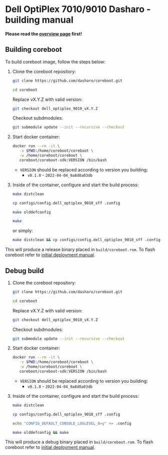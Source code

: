 # Dell OptiPlex 7010/9010 Dasharo - building manual

**Please read the [overview page](overview.md) first!**

## Building coreboot

To build coreboot image, follow the steps below:

1. Clone the coreboot repository:

    ```bash
    git clone https://github.com/dasharo/coreboot.git
    ```

    ```bash
    cd coreboot
    ```

    Replace vX.Y.Z with valid version:

    ```bash
    git checkout dell_optiplex_9010_vX.Y.Z
    ```

    Checkout subdmodules:

    ```bash
    git submodule update --init --recursive --checkout
    ```

2. Start docker container:

    ```bash
    docker run --rm -it \
       -v $PWD:/home/coreboot/coreboot \
       -w /home/coreboot/coreboot \
       coreboot/coreboot-sdk:VERSION /bin/bash
    ```

    * `VERSION` should be replaced according to version you building:
      - `v0.1.0` - `2022-04-04_9a8d0a03db`

3. Inside of the container, configure and start the build process:

    ```bash
    make distclean
    ```

    ```bash
    cp configs/config.dell_optiplex_9010_sff .config
    ```

    ```bash
    make olddefconfig
    ```

    ```bash
    make
    ```

    or simply:

    ```bash
    make distclean && cp configs/config.dell_optiplex_9010_sff .config && make olddefconfig && make
    ```

This will produce a release binary placed in `build/coreboot.rom`. To flash
coreboot refer to [initial deployment manual](initial-deployment.md).

## Debug build

1. Clone the coreboot repository:

    ```bash
    git clone https://github.com/dasharo/coreboot.git
    ```

    ```bash
    cd coreboot
    ```

    Replace vX.Y.Z with valid version:

    ```bash
    git checkout dell_optiplex_9010_vX.Y.Z
    ```

    Checkout subdmodules:

    ```bash
    git submodule update --init --recursive --checkout
    ```

2. Start docker container:

    ```bash
    docker run --rm -it \
       -v $PWD:/home/coreboot/coreboot \
       -w /home/coreboot/coreboot \
       coreboot/coreboot-sdk:VERSION /bin/bash
    ```

    * `VERSION` should be replaced according to version you building:
      - `v0.1.0` - `2022-04-04_9a8d0a03db`

3. Inside of the container, configure and start the build process:

    ```bash
    make distclean
    ```

    ```bash
    cp configs/config.dell_optiplex_9010_sff .config
    ```

    ```bash
    echo "CONFIG_DEFAULT_CONSOLE_LOGLEVEL_8=y" >> .config
    ```

    ```bash
    make olddefconfig && make
    ```

This will produce a debug binary placed in `build/coreboot.rom`. To flash
coreboot refer to [initial deployment manual](initial-deployment.md).
